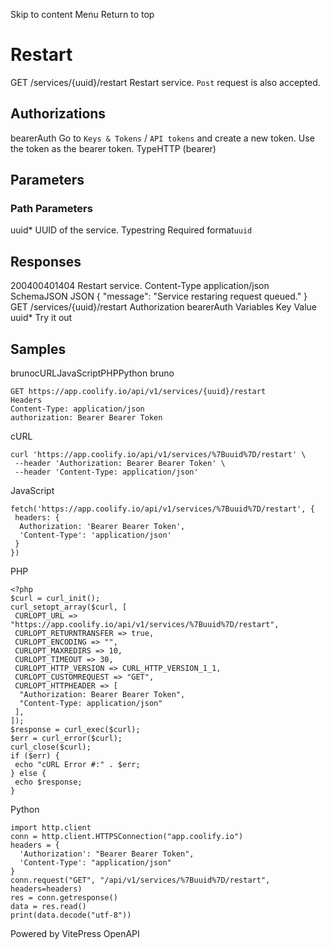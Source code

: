 Skip to content
Menu
Return to top
# Restart​
GET
/services/{uuid}/restart
Restart service. `Post` request is also accepted.
## Authorizations​
bearerAuth
Go to `Keys & Tokens` / `API tokens` and create a new token. Use the token as the bearer token.
TypeHTTP (bearer)
## Parameters​
### Path Parameters
uuid*
UUID of the service.
Typestring
Required
format`uuid`
## Responses​
200400401404
Restart service.
Content-Type
application/json
SchemaJSON
JSON
{
"message": "Service restaring request queued."
}
GET
/services/{uuid}/restart
Authorization 
bearerAuth
Variables
Key
Value
uuid*
Try it out
## Samples​
brunocURLJavaScriptPHPPython
bruno
```
GET https://app.coolify.io/api/v1/services/{uuid}/restart
Headers
Content-Type: application/json
authorization: Bearer Bearer Token

```

cURL
```
curl 'https://app.coolify.io/api/v1/services/%7Buuid%7D/restart' \
 --header 'Authorization: Bearer Bearer Token' \
 --header 'Content-Type: application/json'
```

JavaScript
```
fetch('https://app.coolify.io/api/v1/services/%7Buuid%7D/restart', {
 headers: {
  Authorization: 'Bearer Bearer Token',
  'Content-Type': 'application/json'
 }
})
```

PHP
```
<?php
$curl = curl_init();
curl_setopt_array($curl, [
 CURLOPT_URL => "https://app.coolify.io/api/v1/services/%7Buuid%7D/restart",
 CURLOPT_RETURNTRANSFER => true,
 CURLOPT_ENCODING => "",
 CURLOPT_MAXREDIRS => 10,
 CURLOPT_TIMEOUT => 30,
 CURLOPT_HTTP_VERSION => CURL_HTTP_VERSION_1_1,
 CURLOPT_CUSTOMREQUEST => "GET",
 CURLOPT_HTTPHEADER => [
  "Authorization: Bearer Bearer Token",
  "Content-Type: application/json"
 ],
]);
$response = curl_exec($curl);
$err = curl_error($curl);
curl_close($curl);
if ($err) {
 echo "cURL Error #:" . $err;
} else {
 echo $response;
}
```

Python
```
import http.client
conn = http.client.HTTPSConnection("app.coolify.io")
headers = {
  'Authorization': "Bearer Bearer Token",
  'Content-Type': "application/json"
}
conn.request("GET", "/api/v1/services/%7Buuid%7D/restart", headers=headers)
res = conn.getresponse()
data = res.read()
print(data.decode("utf-8"))
```

Powered by  VitePress OpenAPI 
